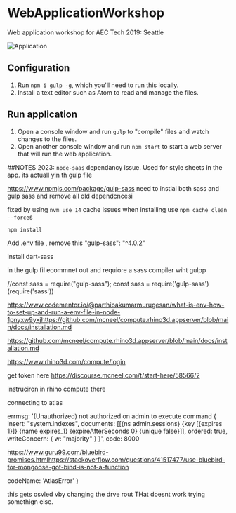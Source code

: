# WebApplicationWorkshop

Web application workshop for AEC Tech 2019: Seattle

![Application](https://raw.githubusercontent.com/mm-wang/WebApplicationWorkshop/master/assets/main.png)

## Configuration

1. Run `npm i gulp -g`, which you'll need to run this locally.
2. Install a text editor such as Atom to read and manage the files.

## Run application

1. Open a console window and run `gulp` to "compile" files and watch changes to the files.
2. Open another console window and run `npm start` to start a web server that will run the web application.

##NOTES 2023:
`node-saas` dependancy issue. Used for style sheets in the app. its actuall yin th gulp file

https://www.npmjs.com/package/gulp-sass
need to instlal both sass and gulp sass and remove all old dependcncesi

fixed by using `nvm use 14`
cache issues when installing use `npm cache clean --force`s

`npm install`

Add .env file
, remove this
"gulp-sass": "^4.0.2"

install dart-sass

in the gulp fil ecommnet out and requiore a sass compiler wiht gulpp

//const sass = require("gulp-sass");
const sass = require('gulp-sass')(require('sass'))

https://www.codementor.io/@parthibakumarmurugesan/what-is-env-how-to-set-up-and-run-a-env-file-in-node-1pnyxw9yxjhttps://github.com/mcneel/compute.rhino3d.appserver/blob/main/docs/installation.md

https://github.com/mcneel/compute.rhino3d.appserver/blob/main/docs/installation.md

https://www.rhino3d.com/compute/login

get token here
https://discourse.mcneel.com/t/start-here/58566/2

instruciron in rhino compute there

connecting to atlas

 errmsg: '(Unauthorized) not authorized on admin to execute command { insert: "system.indexes", documents: [[{ns admin.sessions} {key [{expires 1}]} {name expires_1} {expireAfterSeconds 0} {unique false}]], ordered: true, writeConcern: { w: "majority" } }',
  code: 8000





https://www.guru99.com/bluebird-promises.htmlhttps://stackoverflow.com/questions/41517477/use-bluebird-for-mongoose-got-bind-is-not-a-function


  codeName: 'AtlasError'
}

this gets osvled vby changing the drve rout THat doesnt work trying somethign else.
